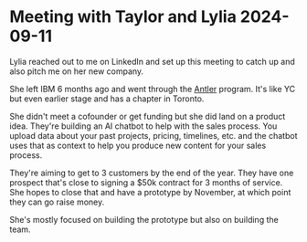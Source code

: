# Meeting with Taylor and Lylia 2024-09-11

Lylia reached out to me on LinkedIn and set up this meeting to catch up and also pitch me on her new company.

She left IBM 6 months ago and went through the [Antler](https://www.antler.co/location/canada) program. It's like YC but even earlier stage and has a chapter in Toronto.

She didn't meet a cofounder or get funding but she did land on a product idea. They're building an AI chatbot to help with the sales process. You upload data about your past projects, pricing, timelines, etc. and the chatbot uses that as context to help you produce new content for your sales process.

They're aiming to get to 3 customers by the end of the year. They have one prospect that's close to signing a $50k contract for 3 months of service. She hopes to close that and have a prototype by November, at which point they can go raise money.

She's mostly focused on building the prototype but also on building the team.
